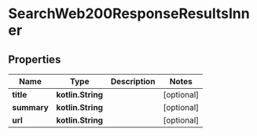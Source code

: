 
# SearchWeb200ResponseResultsInner

## Properties
| Name | Type | Description | Notes |
| ------------ | ------------- | ------------- | ------------- |
| **title** | **kotlin.String** |  |  [optional] |
| **summary** | **kotlin.String** |  |  [optional] |
| **url** | **kotlin.String** |  |  [optional] |



